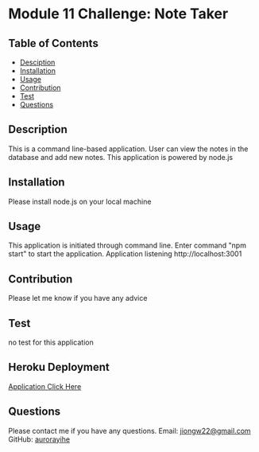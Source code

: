 
# Module 11 Challenge: Note Taker

## Table of Contents
* [Desciption](#description)
* [Installation](#installation)
* [Usage](#usage)
* [Contribution](#contribution)
* [Test](#test)
* [Questions](#questions)

## Description

This is a command line-based application. User can view the notes in the database and add new notes. This application is powered by node.js

## Installation

Please install node.js on your local machine

## Usage

This application is initiated through command line. Enter command "npm start" to start the application. Application listening http://localhost:3001

## Contribution

Please let me know if you have any advice

## Test

no test for this application

## Heroku Deployment
[Application Click Here](https://blooming-shelf-93201.herokuapp.com/)


## Questions

Please contact me if you have any questions.
Email: jiongw22@gmail.com
GitHub: [aurorayihe](http://github.com/aurorayihe)
